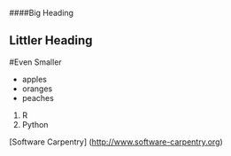 ####Big Heading
## Littler Heading
#Even Smaller

- apples
- oranges
- peaches

1. R
2. Python

[Software Carpentry] (http://www.software-carpentry.org)
